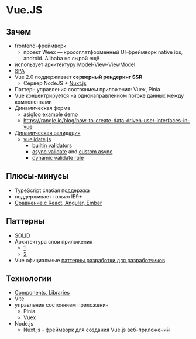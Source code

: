 # Vue.JS

## Зачем

- frontend-фреймворк
  - проект Weex — кроссплатформенный UI-фреймворк native ios, android. Alibaba но сырой ещё
- использует архитектуру Model-View-ViewModel
- [SPA](/arch/style/spa.md)
- Vue 2.0 поддерживает __серверный рендеринг SSR__
	- Сервер NodeJS + [Nuxt.js](https://dergunov.com/wiki/nuxt-js-intro)
- Паттерн управления состоянием приложения: Vuex, Pinia
- Vue концентрируется на однонаправленном потоке данных между компонентами
- Динамическая форма
  - [asigloo](https://github.com/asigloo/vue-dynamic-forms) [example](https://www.vuescript.com/dynamically-create-reactive-forms/) [demo](https://vue-dynamic-forms-demos.alvarosaburido.dev/)
  - https://rangle.io/blog/how-to-create-data-driven-user-interfaces-in-vue
- [Динамическая валидация](https://jasonwatmore.com/post/2020/09/30/vuejs-vuelidate-dynamic-form-example)
  - [vuelidate.js](https://vuelidate-next.netlify.app/)
    - [builtin validators](https://vuelidate.js.org/#sub-builtin-validators)
    - [async validate](https://vuelidate-next.netlify.app/examples.html#asynchronous-validation) and [custom async](https://vuelidate-next.netlify.app/custom_validators.html#async-validators)
    - [dynamic validate rule](https://vuelidate-next.netlify.app/examples.html#dynamic-validation-schema)

## Плюсы-минусы

- TypeScript слабая поддержка
- поддерживает только IE9+
- [Сравнение c React, Angular, Ember](https://ru.vuejs.org/v2/guide/comparison.html)

## Паттерны

- [SOLID](https://webdevblog.ru/kak-izbezhat-narusheniya-principov-solid-v-vue-js-prilozhenie/)
- Архитектура слои приложения
  - [1](https://frontenso.com/ru/blog/drugoi-podkhod-k-arkhitekture-frontenda)
  - [2](https://badtry.net/arkhitiektura-bolshogho-masshtabnogho-entierpraiz-prilozhieniia-na-vuejs/)
- Vue официальные [паттерны разработки для разработчиков](https://ru.vuejs.org/v2/style-guide/index.html)

## Технологии

- [Components, Libraries](https://github.com/vuejs/awesome-vue)
- Vite 
- управления состоянием приложения
  - Pinia
  - Vuex
- Node.js
  - Nuxt.js - фреймворк для создания Vue.js веб-приложений